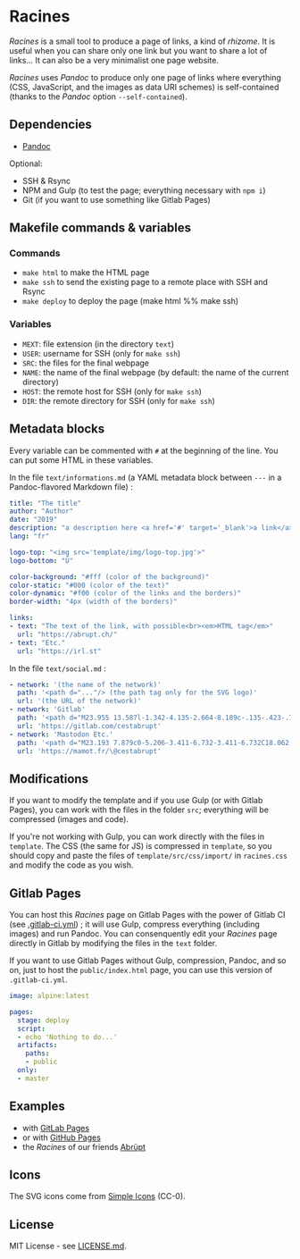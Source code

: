 ﻿# Racines

*Racines* is a small tool to produce a page of links, a kind of *rhizome*. It is useful when you can share only one link but you want to share a lot of links... It can also be a very minimalist one page website.

*Racines* uses *Pandoc* to produce only one page of links where everything (CSS, JavaScript, and the images as data URI schemes) is self-contained (thanks to the *Pandoc* option `--self-contained`).

## Dependencies

* [Pandoc](http://pandoc.org/)

Optional: 

* SSH & Rsync
* NPM and Gulp (to test the page; everything necessary with `npm i`)
* Git (if you want to use something like Gitlab Pages)

## Makefile commands & variables

### Commands

* `make html` to make the HTML page
* `make ssh` to send the existing page to a remote place with SSH and Rsync 
* `make deploy` to deploy the page (make html %% make ssh)

### Variables

* `MEXT`: file extension (in the directory `text`)
* `USER`: username for SSH (only for `make ssh`)
* `SRC`: the files for the final webpage
* `NAME`: the name of the final webpage (by default: the name of the current directory)
* `HOST`: the remote host for SSH (only for `make ssh`)
* `DIR`: the remote directory for SSH (only for `make ssh`)

## Metadata blocks

Every variable can be commented with `#` at the beginning of the line. You can put some HTML in these variables.

In the file `text/informations.md` (a YAML metadata block between `---` in a Pandoc-flavored Markdown file) :

```yml
title: "The title"
author: "Author"
date: "2019"
description: "a description here <a href='#' target='_blank'>a link</a> #hashtag or @tagyou"
lang: "fr"

logo-top: "<img src='template/img/logo-top.jpg'>"
logo-bottom: "Ü"

color-background: "#fff (color of the background)"
color-static: "#000 (color of the text)"
color-dynamic: "#f00 (color of the links and the borders)"
border-width: "4px (width of the borders)"

links:
- text: "The text of the link, with possible<br><em>HTML tag</em>"
  url: "https://abrupt.ch/"
- text: "Etc."
  url: "https://irl.st"
```

In the file `text/social.md` :

```yml
- network: '(the name of the network)'
  path: '<path d="..."/> (the path tag only for the SVG logo)'
  url: '(the URL of the network)'
- network: 'Gitlab'
  path: '<path d="M23.955 13.587l-1.342-4.135-2.664-8.189c-.135-.423-.73-.423-.867 0L16.418 9.45H7.582L4.919 1.263C4.783.84 4.185.84 4.05 1.26L1.386 9.449.044 13.587c-.121.375.014.789.331 1.023L12 23.054l11.625-8.443c.318-.235.453-.647.33-1.024"/>'
  url: 'https://gitlab.com/cestabrupt'
- network: 'Mastodon Etc.'
  path: '<path d="M23.193 7.879c0-5.206-3.411-6.732-3.411-6.732C18.062.357 15.108.025 12.041 0h-.076c-3.068.025-6.02.357-7.74 1.147 0 0-3.411 1.526-3.411 6.732 0 1.192-.023 2.618.015 4.129.124 5.092.934 10.109 5.641 11.355 2.17.574 4.034.695 5.535.612 2.722-.15 4.25-.972 4.25-.972l-.09-1.975s-1.945.613-4.129.539c-2.165-.074-4.449-.233-4.799-2.891a5.499 5.499 0 0 1-.048-.745s2.125.52 4.817.643c1.646.075 3.19-.097 4.758-.283 3.007-.359 5.625-2.212 5.954-3.905.517-2.665.475-6.507.475-6.507zm-4.024 6.709h-2.497V8.469c0-1.29-.543-1.944-1.628-1.944-1.2 0-1.802.776-1.802 2.312v3.349h-2.483v-3.35c0-1.536-.602-2.312-1.802-2.312-1.085 0-1.628.655-1.628 1.944v6.119H4.832V8.284c0-1.289.328-2.313.987-3.07.68-.758 1.569-1.146 2.674-1.146 1.278 0 2.246.491 2.886 1.474L12 6.585l.622-1.043c.64-.983 1.608-1.474 2.886-1.474 1.104 0 1.994.388 2.674 1.146.658.757.986 1.781.986 3.07v6.304z"/>'
  url: 'https://mamot.fr/\@cestabrupt'
```

## Modifications

If you want to modify the template and if you use Gulp (or with Gitlab Pages), you can work with the files in the folder `src`; everything will be compressed (images and code).

If you're not working with Gulp, you can work directly with the files in `template`. The CSS (the same for JS) is compressed in `template`, so you should copy and paste the files of `template/src/css/import/` in `racines.css` and modify the code as you wish.

## Gitlab Pages

You can host this *Racines* page on Gitlab Pages with the power of Gitlab CI (see [.gitlab-ci.yml](.gitlab-ci.yml)) ; it will use Gulp, compress everything (including images) and run Pandoc. You can consenquently edit your *Racines* page directly in Gitlab by modifying the files in the `text` folder.

If you want to use Gitlab Pages without Gulp, compression, Pandoc, and so on, just to host the `public/index.html` page, you can use this version of `.gitlab-ci.yml`.

```yml
image: alpine:latest

pages:
  stage: deploy
  script:
  - echo 'Nothing to do...'
  artifacts:
    paths:
    - public
  only:
  - master
```

## Examples

* with [GitLab Pages](https://irrealitas.gitlab.io/racines)
* or with [GitHub Pages](https://irrealitas.github.io/racines/)
* the *Racines* of our friends [Abrüpt](https://abrupt.ch/www)

## Icons

The SVG icons come from [Simple Icons](https://simpleicons.org/) (CC-0).

## License

MIT License - see [LICENSE.md](LICENSE.md).
